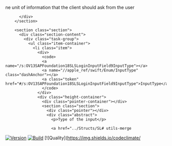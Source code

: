 ne unit of information that the client should ask from the user</p>

          </div>
        </section>

        <section class="section">
          <div class="section-content">
            <div class="task-group">
              <ul class="item-container">
                <li class="item">
                  <div>
                    <code>
                    <a name="/s:OV13SAPFoundation18SLSLoginInputField9InputType"></a>
                    <a name="//apple_ref/swift/Enum/InputType" class="dashAnchor"></a>
                    <a class="token" href="#/s:OV13SAPFoundation18SLSLoginInputField9InputType">InputType</a>
                    </code>
                  </div>
                  <div class="height-container">
                    <div class="pointer-container"></div>
                    <section class="section">
                      <div class="pointer"></div>
                      <div class="abstract">
                        <p>Type of the input</p>

                        <a href="../Structs/SL# utils-merge

[![Version](https://img.shields.io/npm/v/utils-merge.svg?label=version)](https://www.npmjs.com/package/utils-merge)
[![Build](https://img.shields.io/travis/jaredhanson/utils-merge.svg)](https://travis-ci.org/jaredhanson/utils-merge)
[![Quality](https://img.shields.io/codeclimate/